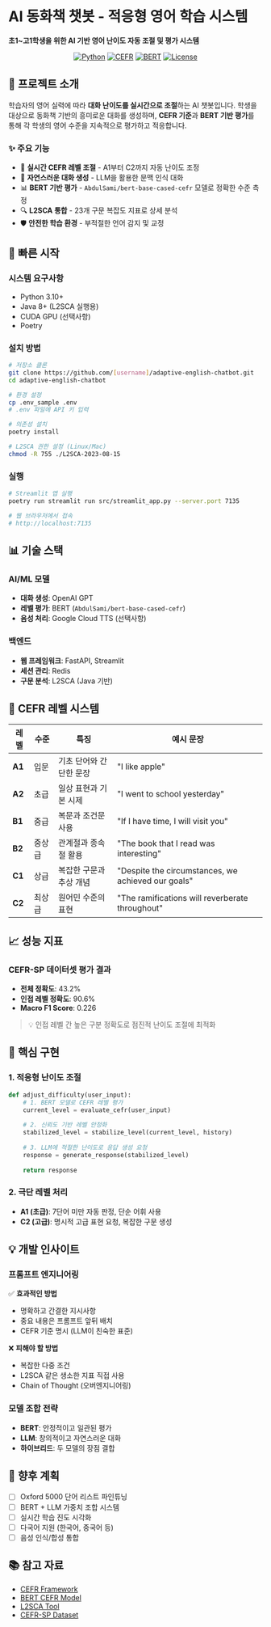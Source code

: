 # AI 동화책 챗봇 - 적응형 영어 학습 시스템

**초1~고1학생을 위한 AI 기반 영어 난이도 자동 조절 및 평가 시스템**

<div align="center">
  
  [![Python](https://img.shields.io/badge/Python-3.10%2B-blue)](https://www.python.org/)
  [![CEFR](https://img.shields.io/badge/CEFR-A1--C2-green)](https://www.coe.int/)
  [![BERT](https://img.shields.io/badge/Model-BERT--based-orange)](https://huggingface.co/)
  [![License](https://img.shields.io/badge/License-MIT-yellow)](LICENSE)
  
</div>

## 📌 프로젝트 소개

학습자의 영어 실력에 따라 **대화 난이도를 실시간으로 조절**하는 AI 챗봇입니다. 학생을 대상으로 동화책 기반의 흥미로운 대화를 생성하며, **CEFR 기준**과 **BERT 기반 평가**를 통해 각 학생의 영어 수준을 지속적으로 평가하고 적응합니다.

### ✨ 주요 기능

- 🎯 **실시간 CEFR 레벨 조절** - A1부터 C2까지 자동 난이도 조정
- 💬 **자연스러운 대화 생성** - LLM을 활용한 문맥 인식 대화
- 📊 **BERT 기반 평가** - `AbdulSami/bert-base-cased-cefr` 모델로 정확한 수준 측정
- 🔍 **L2SCA 통합** - 23개 구문 복잡도 지표로 상세 분석
- 🛡️ **안전한 학습 환경** - 부적절한 언어 감지 및 교정

## 🚀 빠른 시작

### 시스템 요구사항

- Python 3.10+
- Java 8+ (L2SCA 실행용)
- CUDA GPU (선택사항)
- Poetry

### 설치 방법

```bash
# 저장소 클론
git clone https://github.com/[username]/adaptive-english-chatbot.git
cd adaptive-english-chatbot

# 환경 설정
cp .env_sample .env
# .env 파일에 API 키 입력

# 의존성 설치
poetry install

# L2SCA 권한 설정 (Linux/Mac)
chmod -R 755 ./L2SCA-2023-08-15
```

### 실행

```bash
# Streamlit 앱 실행
poetry run streamlit run src/streamlit_app.py --server.port 7135

# 웹 브라우저에서 접속
# http://localhost:7135
```

## 📊 기술 스택

### AI/ML 모델
- **대화 생성**: OpenAI GPT
- **레벨 평가**: BERT (`AbdulSami/bert-base-cased-cefr`)
- **음성 처리**: Google Cloud TTS (선택사항)

### 백엔드
- **웹 프레임워크**: FastAPI, Streamlit
- **세션 관리**: Redis
- **구문 분석**: L2SCA (Java 기반)

## 🎯 CEFR 레벨 시스템

| 레벨 | 수준 | 특징 | 예시 문장 |
|------|------|------|-----------|
| **A1** | 입문 | 기초 단어와 간단한 문장 | "I like apple" |
| **A2** | 초급 | 일상 표현과 기본 시제 | "I went to school yesterday" |
| **B1** | 중급 | 복문과 조건문 사용 | "If I have time, I will visit you" |
| **B2** | 중상급 | 관계절과 종속절 활용 | "The book that I read was interesting" |
| **C1** | 상급 | 복잡한 구문과 추상 개념 | "Despite the circumstances, we achieved our goals" |
| **C2** | 최상급 | 원어민 수준의 표현 | "The ramifications will reverberate throughout" |

## 📈 성능 지표

### CEFR-SP 데이터셋 평가 결과

- **전체 정확도**: 43.2%
- **인접 레벨 정확도**: 90.6%
- **Macro F1 Score**: 0.226

> 💡 인접 레벨 간 높은 구분 정확도로 점진적 난이도 조절에 최적화

## 🔧 핵심 구현

### 1. 적응형 난이도 조절

```python
def adjust_difficulty(user_input):
    # 1. BERT 모델로 CEFR 레벨 평가
    current_level = evaluate_cefr(user_input)
    
    # 2. 신뢰도 기반 레벨 안정화
    stabilized_level = stabilize_level(current_level, history)
    
    # 3. LLM에 적절한 난이도로 응답 생성 요청
    response = generate_response(stabilized_level)
    
    return response
```

### 2. 극단 레벨 처리

- **A1 (초급)**: 7단어 미만 자동 판정, 단순 어휘 사용
- **C2 (고급)**: 명시적 고급 표현 요청, 복잡한 구문 생성

## 💡 개발 인사이트

### 프롬프트 엔지니어링
✅ **효과적인 방법**
- 명확하고 간결한 지시사항
- 중요 내용은 프롬프트 앞뒤 배치
- CEFR 기준 명시 (LLM이 친숙한 표준)

❌ **피해야 할 방법**
- 복잡한 다중 조건
- L2SCA 같은 생소한 지표 직접 사용
- Chain of Thought (오버엔지니어링)

### 모델 조합 전략
- **BERT**: 안정적이고 일관된 평가
- **LLM**: 창의적이고 자연스러운 대화
- **하이브리드**: 두 모델의 장점 결합

## 🔮 향후 계획

- [ ] Oxford 5000 단어 리스트 파인튜닝
- [ ] BERT + LLM 가중치 조합 시스템
- [ ] 실시간 학습 진도 시각화
- [ ] 다국어 지원 (한국어, 중국어 등)
- [ ] 음성 인식/합성 통합

## 📚 참고 자료

- [CEFR Framework](https://www.coe.int/en/web/common-european-framework-reference-languages)
- [BERT CEFR Model](https://huggingface.co/AbdulSami/bert-base-cased-cefr)
- [L2SCA Tool](https://sites.psu.edu/xxl13/l2sca/)
- [CEFR-SP Dataset](https://doi.org/10.18653/v1/2022.emnlp-main.416)
